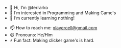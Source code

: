 - 👋 Hi, I’m @terrarko
- 👀 I’m interested in Programming and Making Game's
- 🌱 I’m currently learning nothing!
<!--- - 💞️ I’m looking to collaborate on ... --->
- 📫 How to reach me: playercell@gmail.com
- 😄 Pronouns: He/Him
- ⚡ Fun fact: Making clicker game's is hard.

<!---
terrarko/terrarko is a ✨ special ✨ repository because its `README.md` (this file) appears on your GitHub profile.
You can click the Preview link to take a look at your changes.
--->
